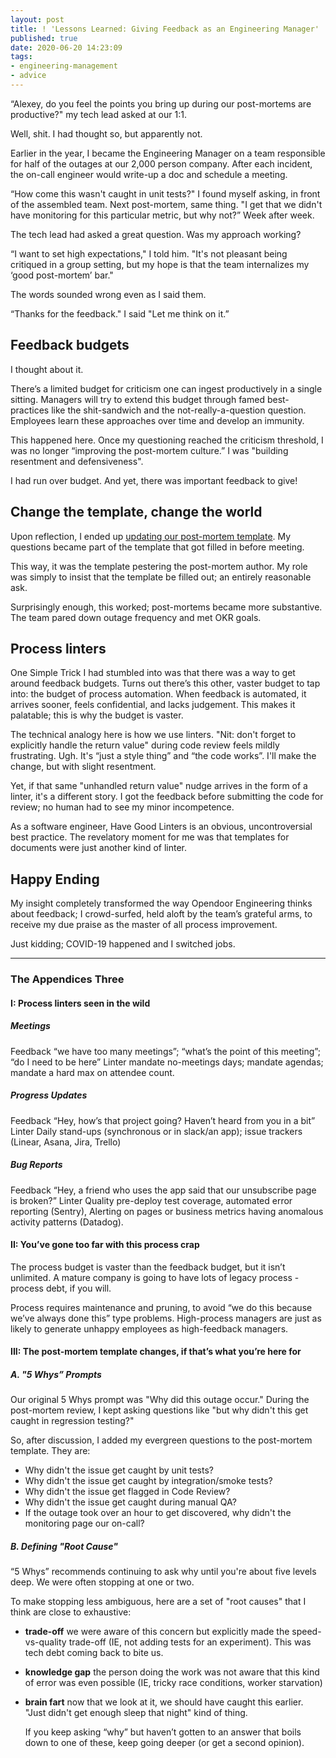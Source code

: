 ```yaml
---
layout: post
title: ! 'Lessons Learned: Giving Feedback as an Engineering Manager'
published: true
date: 2020-06-20 14:23:09
tags:
- engineering-management
- advice
---
```


“Alexey, do you feel the points you bring up during our post-mortems are productive?" my tech lead asked at our 1:1.

Well, shit. I had thought so, but apparently not.

Earlier in the year, I became the Engineering Manager on a team responsible for half of the outages at our 2,000 person company. After each incident, the on-call engineer would write-up a doc and schedule a meeting.

“How come this wasn't caught in unit tests?" I found myself asking, in front of the assembled team. Next post-mortem, same thing. "I get that we didn't have monitoring for this particular metric, but why not?” Week after week.

The tech lead had asked a great question. Was my approach working?

“I want to set high expectations," I told him. "It's not pleasant being critiqued in a group setting, but my hope is that the team internalizes my ‘good post-mortem’ bar."

The words sounded wrong even as I said them.

“Thanks for the feedback." I said "Let me think on it.”

## Feedback budgets
I thought about it.

There’s a limited budget for criticism one can ingest productively in a single sitting. Managers will try to extend this budget through famed best-practices like the shit-sandwich and the not-really-a-question question. Employees learn these approaches over time and develop an immunity.

This happened here. Once my questioning reached the criticism threshold, I was no longer “improving the post-mortem culture.” I was "building resentment and defensiveness".

I had run over budget. And yet, there was important feedback to give!

## Change the template, change the world
Upon reflection, I ended up <a href="#post-mortem-changes">updating our post-mortem template</a>. My questions became part of the template that got filled in before meeting.

This way, it was the template pestering the post-mortem author. My role was simply to insist that the template be filled out; an entirely reasonable ask.

Surprisingly enough, this worked; post-mortems became more substantive. The team pared down outage frequency and met OKR goals.


## Process linters

One Simple Trick I had stumbled into was that there was a way to get around feedback budgets.
Turns out there’s this other, vaster budget to tap into: the budget of process automation. When feedback is automated, it arrives sooner, feels confidential, and lacks judgement. This makes it palatable; this is why the budget is vaster.

The technical analogy here is how we use linters. "Nit: don't forget to explicitly handle the return value" during code review feels mildly frustrating. Ugh. It's “just a style thing” and “the code works”. I'll make the change, but with slight resentment.

Yet, if that same "unhandled return value" nudge arrives in the form of a linter, it's a different story. I got the feedback before submitting the code for review; no human had to see my minor incompetence.

As a software engineer, Have Good Linters is an obvious, uncontroversial best practice. The revelatory moment for me was that templates for documents were just another kind of linter.

## Happy Ending

My insight completely transformed the way Opendoor Engineering thinks about feedback; I crowd-surfed, held aloft by the team’s grateful arms, to receive my due praise as the master of all process improvement.

Just kidding; COVID-19 happened and I switched jobs.

<hr />

### The Appendices Three
#### I: Process linters seen in the wild

##### Meetings
Feedback “we have too many meetings”; “what’s the point of this meeting”; “do I need to be here”
Linter mandate no-meetings days; mandate agendas; mandate a hard max on attendee count.

##### Progress Updates
Feedback “Hey, how’s that project going? Haven’t heard from you in a bit”
Linter Daily stand-ups (synchronous or in slack/an app); issue trackers (Linear, Asana, Jira, Trello)

##### Bug Reports
Feedback “Hey, a friend who uses the app said that our unsubscribe page is broken?”
Linter Quality pre-deploy test coverage, automated error reporting (Sentry), Alerting on pages or business metrics having anomalous activity patterns (Datadog).

#### II: You’ve gone too far with this process crap

The process budget is vaster than the feedback budget, but it isn’t unlimited. A mature company is going to have lots of legacy process - process debt, if you will.

Process requires maintenance and pruning, to avoid “we do this because we’ve always done this” type problems. High-process managers are just as likely to generate unhappy employees as high-feedback managers.

<a name="post-mortem-changes"></a>
#### III: The post-mortem template changes, if that’s what you’re here for

##### A. "5 Whys” Prompts
Our original 5 Whys prompt was "Why did this outage occur."  During the post-mortem review, I kept asking questions like "but why didn't this get caught in regression testing?"

So, after discussion, I added my evergreen questions to the post-mortem template. They are:

-  Why didn't the issue get caught by unit tests?
-  Why didn't the issue get caught by integration/smoke tests?
-  Why didn't the issue get flagged in Code Review?
-  Why didn't the issue get caught during manual QA?
-  If the outage took over an hour to get discovered, why didn't the monitoring page our on-call?

##### B. Defining "Root Cause"
“5 Whys” recommends continuing to ask why until you're about five levels deep. We were often stopping at one or two.

To make stopping less ambiguous, here are a set of "root causes" that I think are close to exhaustive:

- **trade-off** we were aware of this concern but explicitly made the speed-vs-quality trade-off (IE, not adding tests for an experiment). This was tech debt coming back to bite us.
- **knowledge gap** the person doing the work was not aware that this kind of error was even possible (IE, tricky race conditions, worker starvation)
- **brain fart** now that we look at it, we should have caught this earlier. "Just didn't get enough sleep that night" kind of thing.

  If you keep asking “why” but haven’t gotten to an answer that boils down to one of these, keep going deeper (or get a second opinion).
